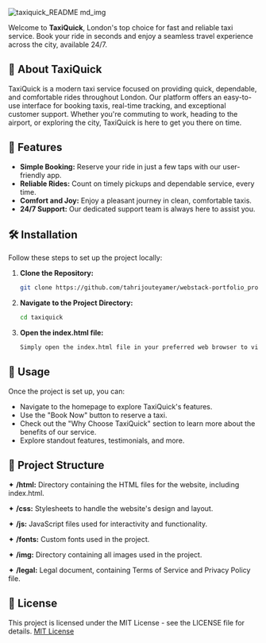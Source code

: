 ![taxiquick_README md_img](https://github.com/user-attachments/assets/3e37f41f-749f-4412-a043-0e898da7f84c)

Welcome to **TaxiQuick**, London's top choice for fast and reliable taxi service. Book your ride in seconds and enjoy a seamless travel experience across the city, available 24/7.

## 🚕 About TaxiQuick

TaxiQuick is a modern taxi service focused on providing quick, dependable, and comfortable rides throughout London. Our platform offers an easy-to-use interface for booking taxis, real-time tracking, and exceptional customer support. Whether you're commuting to work, heading to the airport, or exploring the city, TaxiQuick is here to get you there on time.

## 🌟 Features

- **Simple Booking:** Reserve your ride in just a few taps with our user-friendly app.
- **Reliable Rides:** Count on timely pickups and dependable service, every time.
- **Comfort and Joy:** Enjoy a pleasant journey in clean, comfortable taxis.
- **24/7 Support:** Our dedicated support team is always here to assist you.

## 🛠️ Installation

Follow these steps to set up the project locally:

1. **Clone the Repository:**
   ```bash
   git clone https://github.com/tahrijouteyamer/webstack-portfolio_project.git

2. **Navigate to the Project Directory:**
   ```bash
   cd taxiquick

3. **Open the index.html file:**
   ```bash
   Simply open the index.html file in your preferred web browser to view the homepage.

## 🚀 Usage

Once the project is set up, you can:

- Navigate to the homepage to explore TaxiQuick's features.
- Use the "Book Now" button to reserve a taxi.
- Check out the "Why Choose TaxiQuick" section to learn more about the benefits of our service.
- Explore standout features, testimonials, and more.

## 📂 Project Structure

✦ **/html:** Directory containing the HTML files for the website, including index.html.

✦ **/css:** Stylesheets to handle the website's design and layout.

✦ **/js:** JavaScript files used for interactivity and functionality.

✦ **/fonts:** Custom fonts used in the project.

✦ **/img:** Directory containing all images used in the project.

✦ **/legal:** Legal document, containing Terms of Service and Privacy Policy file.

## 📝 License
This project is licensed under the MIT License - see the LICENSE file for details. [MIT License](LICENSE)
